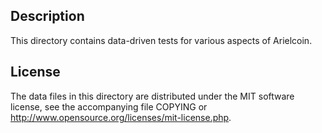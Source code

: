 Description
------------

This directory contains data-driven tests for various aspects of Arielcoin.

License
--------

The data files in this directory are distributed under the MIT software
license, see the accompanying file COPYING or
http://www.opensource.org/licenses/mit-license.php.

